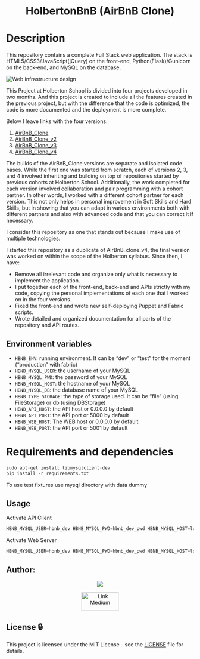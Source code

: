 <div align="center">
<h1>HolbertonBnB (AirBnB Clone)</h1>
</div>

# Description
This repository contains a complete Full Stack web application. The stack is HTML5/CSS3/JavaScript(jQuery) on the front-end, Python(Flask)/Gunicorn on the back-end, and MySQL on the database.

<img src="https://s3.eu-west-3.amazonaws.com/hbtn.intranet.project.files/concepts/74/hbnb_step5.png" alt="Web infrastructure design"/>

This Project at Holberton School is divided into four projects developed in two months. And this project is created to include all the features created in the previous project, but with the difference that the code is optimized, the code is more documented and the deployment is more complete.

Below I leave links with the four versions.

1. [AirBnB_Clone](https://github.com/Ineffable22/AirBnB_clone)
2. [AirBnB_Clone_v2](https://github.com/Ineffable22/AirBnB_clone_v2)
3. [AirBnB_Clone_v3](https://github.com/Ineffable22/AirBnB_clone_v3)
4. [AirBnB_Clone_v4](https://github.com/Ineffable22/AirBnB_clone_v4)

The builds of the AirBnB_Clone versions are separate and isolated code bases. While the first one was started from scratch, each of versions 2, 3, and 4 involved inheriting and building on top of repositories started by previous cohorts at Holberton School. Additionally, the work completed for each version involved collaboration and pair programming with a cohort partner. In other words, I worked with a different cohort partner for each version. This not only helps in personal improvement in Soft Skills and Hard Skills, but in showing that you can adapt in various environments both with different partners and also with advanced code and that you can correct it if necessary.

I consider this repository as one that stands out because I make use of multiple technologies.

I started this repository as a duplicate of AirBnB_clone_v4, the final version was worked on within the scope of the Holberton syllabus. Since then, I have:

- Remove all irrelevant code and organize only what is necessary to implement the application.
- I put together each of the front-end, back-end and APIs strictly with my code, copying the personal implementations of each one that I worked on in the four versions.
- Fixed the front-end and wrote new self-deploying Puppet and Fabric scripts.
- Wrote detailed and organized documentation for all parts of the repository and API routes.


## Environment variables

- `HBNB_ENV`: running environment. It can be “dev” or “test” for the moment (“production” with fabric)
- `HBNB_MYSQL_USER`: the username of your MySQL
- `HBNB_MYSQL_PWD`: the password of your MySQL
- `HBNB_MYSQL_HOST`: the hostname of your MySQL
- `HBNB_MYSQL_DB`: the database name of your MySQL
- `HBNB_TYPE_STORAGE`: the type of storage used. It can be “file” (using FileStorage) or db (using DBStorage)
- `HBNB_API_HOST`: the API host or 0.0.0.0 by default
- `HBNB_API_PORT`: the API port or 5000 by default
- `HBNB_WEB_HOST`: The WEB host or 0.0.0.0 by default
- `HBNB_WEB_PORT`: the API port or 5001 by default

# Requirements and dependencies 
```Python
sudo apt-get install libmysqlclient-dev
pip install -r requirements.txt
```
To use test fixtures use mysql directory with data dummy

## Usage
Activate API Client
```Python
HBNB_MYSQL_USER=hbnb_dev HBNB_MYSQL_PWD=hbnb_dev_pwd HBNB_MYSQL_HOST=localhost HBNB_MYSQL_DB=hbnb_dev_db HBNB_TYPE_STORAGE=db python3 -m api.v1.app
```
Activate Web Server
```Python
HBNB_MYSQL_USER=hbnb_dev HBNB_MYSQL_PWD=hbnb_dev_pwd HBNB_MYSQL_HOST=localhost HBNB_MYSQL_DB=hbnb_dev_db HBNB_TYPE_STORAGE=db python3 -m web_dynamic.hbnb
```

## Author:
<div align="center">
<a href="https://www.linkedin.com/in/miguel-enrique-grillo-orellana/">
<img src="https://img.shields.io/badge/Miguel-Linkedind-blue"></a>


<a href="https://medium.com/@Miguel_Grillo"><img src="https://miro.medium.com/max/1200/0*jTIO9a1_5T3mv-pR.png" alt="Link Medium" width="100px" height= "50px"></a>
</div>

## License :lock:
This project is licensed under the MIT License - see the [LICENSE](./LICENSE) file for details.
